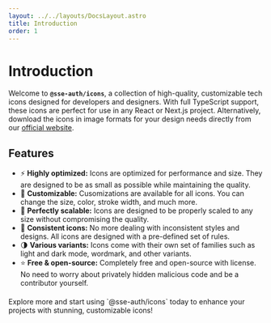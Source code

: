 ```yaml
---
layout: ../../layouts/DocsLayout.astro
title: Introduction
order: 1
---
```


# Introduction

Welcome to **`@sse-auth/icons`**, a collection of high-quality, customizable tech icons designed for developers and designers. With full TypeScript support, these icons are perfect for use in any React or Next.js project. Alternatively, download the icons in image formats for your design needs directly from our [official website](https://sse-icons.github.io/auth/ "Homepage | SSE Icons").

## Features

- ⚡ **Highly optimized:** Icons are optimized for performance and size. They are designed to be as small as possible while maintaining the quality.
- 🎨 **Customizable:** Cusomizations are available for all icons. You can change the size, color, stroke width, and much more.
- 🚀 **Perfectly scalable:** Icons are designed to be properly scaled to any size without compromising the quality.
- 🎯 **Consistent icons:** No more dealing with inconsistent styles and designs. All icons are designed with a pre-defined set of rules.
- 🌗 **Various variants:** Icons come with their own set of families such as light and dark mode, wordmark, and other variants.
- ⭐ **Free & open-source:** Completely free and open-source with license. No need to worry about privately hidden malicious code and be a contributor yourself.

<div style="margin-top: 20px">
Explore more and start using `@sse-auth/icons` today to enhance your projects with stunning, customizable icons!
</div>
